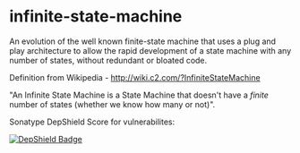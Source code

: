 # infinite-state-machine
An evolution of the well known finite-state machine that uses a plug and play architecture to allow the rapid
development of a state machine with any number of states, without redundant or bloated code.

Definition from Wikipedia - http://wiki.c2.com/?InfiniteStateMachine

"An Infinite State Machine is a State Machine that doesn't have a _finite_ number of states (whether we know how many or not)".

Sonatype DepShield Score for vulnerabilites: 

[![DepShield Badge](https://depshield.sonatype.org/badges/museadmin/infinite-state-machine/depshield.svg)](https://depshield.github.io)
